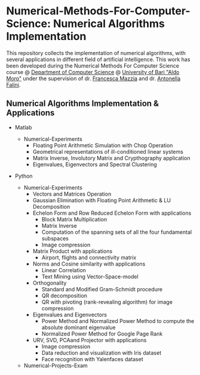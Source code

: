 # Numerical-Methods-For-Computer-Science: Numerical Algorithms Implementation
This repository collects the implementation of numerical algorithms, with several applications in different field of artificial intelligence.
This work has been developed during the Numerical Methods For Computer Science course @ [Department of Computer Science](https://www.uniba.it/ricerca/dipartimenti/informatica) @ [University of Bari "Aldo Moro"](http://www.uniba.it/) 
under the supervision of dr. [Francesca Mazzia](https://archimede.dm.uniba.it/~mazzia/mazzia/) and dr. [Antonella Falini](https://www.researchgate.net/profile/Antonella-Falini).

## Numerical Algorithms Implementation & Applications
* Matlab
	* Numerical-Experiments
		* Floating Point Arithmetic Simulation with Chop Operation
		* Geometrical representations of ill-conditioned linear systems
		* Matrix Inverse, Involutory Matrix and Crypthography application
  		* Eigenvalues, Eigenvectors and Spectral Clustering 

* Python
  * Numerical-Experiments
	  * Vectors and Matrices Operation
	  * Gaussian Elimination with Floating Point Arithmetic & LU Decomposition
	  * Echelon Form and Row Reduced Echelon Form with applications
		* Block Matrix Multiplication
		* Matrix Inverse
		* Computation of the spanning sets of all the four fundamental subspaces
		* Image compression
	  * Matrix Product with applications
		* Airport, flights and connectivity matrix
	  * Norms and Cosine similarity with applications
		* Linear Correlation
		* Text Mining using Vector-Space-model
    * Orthogonality
    	* Standard and Modified Gram-Schmidt procedure
     	* QR decomposition
		* QR with pivoting (rank-revealing algorithm) for image compression
    * Eigenvalues and Eigenvectors
      * Power Method and Normalized Power Method to compute the absolute dominant eigenvalue
      * Normalized Power Method for Google Page Rank
    * URV, SVD, PCAand Projector with applications
      * Image compression
      * Data reduction and visualization with Iris dataset
      * Face recognition with Yalenfaces dataset
  * Numerical-Projects-Exam
	
